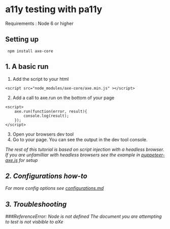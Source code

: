 # a11y testing with pa11y
Requirements : Node 6 or higher<br>


## Setting up
```
 npm install axe-core
  ```

## 1. A basic run  
1. Add the script to your html
``` 
<script src="node_modules/axe-core/axe.min.js" ></script>
```
2. Add a call to axe.run on the bottom of your page

```
<script>
    axe.run(function(error, result){
        console.log(result);
    });
</script>
``` 

3. Open your browsers dev tool
4. Go to your page. You can see the output in the dev tool console.

<em>The rest of this tutorial is based on script injection with a headless browser. 
If you are unfamilliar with headless browsers see the example in [puppeteer-axe.js](../../examples/axe/puppeteer-axe.js) for setup
<em>

## 2. Configurations how-to


<em>For more config options see [configurations.md](configurations.md)<br>

## 3. Troubleshooting
###ReferenceError: Node is not defined
The document you are attempting to test is not visbible to aXe
